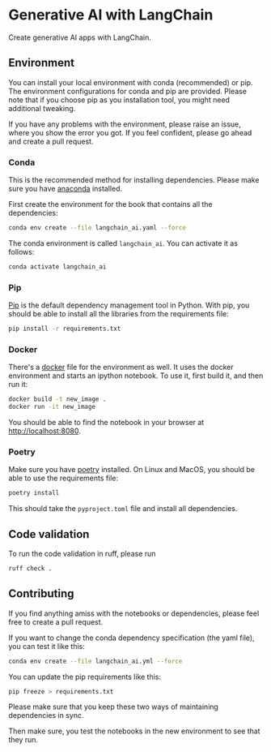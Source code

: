 # Generative AI with LangChain 
Create generative AI apps with LangChain.


## Environment
You can install your local environment with conda (recommended) or pip. The environment configurations for conda and pip are provided. Please note that if you choose pip as you installation tool, you might need additional tweaking.

If you have any problems with the environment, please raise an issue, where you show the error you got. If you feel confident, please go ahead and create a pull request.

### Conda
This is the recommended method for installing dependencies. Please make sure you have [anaconda](https://www.anaconda.com/download) installed.

First create the environment for the book that contains all the dependencies:
```bash
conda env create --file langchain_ai.yaml --force
```

The conda environment is called `langchain_ai`. You can activate it as follows:
```bash
conda activate langchain_ai 
```

### Pip
[Pip](https://pypi.org/project/pip/) is the default dependency management tool in Python. With pip, you should be able to install all the libraries from the requirements file:

```bash
pip install -r requirements.txt
```

### Docker
There's a [docker](https://www.docker.com/) file for the environment as well. It uses the docker environment and starts an ipython notebook. To use it, first build it, and then run it:

```bash
docker build -t new_image .
docker run -it new_image
```

You should be able to find the notebook in your browser at [http://localhost:8080](http://localhost:8080).

### Poetry

Make sure you have [poetry](https://python-poetry.org/) installed. On Linux and MacOS, you should be able to use the requirements file:
```bash
poetry install
```
This should take the `pyproject.toml` file and install all dependencies.

## Code validation
To run the code validation in ruff, please run
```bash
ruff check .
```

## Contributing

If you find anything amiss with the notebooks or dependencies, please feel free to create a pull request.

If you want to change the conda dependency specification (the yaml file), you can test it like this:
```bash
conda env create --file langchain_ai.yml --force
```

You can update the pip requirements like this:
```bash
pip freeze > requirements.txt
```

Please make sure that you keep these two ways of maintaining dependencies in sync.

Then make sure, you test the notebooks in the new environment to see that they run.
